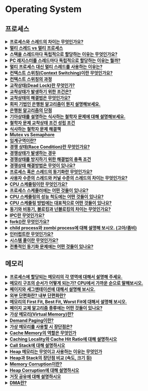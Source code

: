 # Operating System

<h2>프로세스</h2>

<details>
   <summary><span style="border-bottom:0.05em solid"><strong>프로세스와 스레드의 차이는 무엇인가요? </strong></span></summary>
<hr>
   <p>프로세스는 컴퓨터에서 실행중인 프로그램을 말하고 고유한 공간과 자원을 할당 받아 사용합니다.  반면 스레드는 프로세스 안에서 실행되는 여러 흐름의 단위로 프로세스 내의 자원을 공유하고 고유한 stack만을 각자 할당 받습니다. </p>

<hr>
</details>


<details>
   <summary><strong><span style="border-bottom:0.05em solid">멀티 스레드 vs 멀티 프로세스</span></strong></summary>
<hr>
   <p>멀티 스레드는 멀티 프로세스보다 적은 메모리 공간을 차지하고 Context Switching이 빠르다는 장점이 있지만, 오류로 인해 하나의 스레드가 종료되면 전체 스레드가 종료될 수 있다는 점과 동기화 문제를 가지고 있다. </p>
   <p>반면, 멀티 프로세싱 방식은 하나의 프로세스가 죽더라도 다른 프로세스에는 영향을 끼치지 않고 정상적으로 수행된다는 장점이 있지만, 멀티 스레드보다 많은 메모리 공간과 CPU 시간을 차지한다는 단점이 존재한다. 이 두 가지는 동시에 여러 작업을 수행한다는 점에서 같지만 적용해야 하는 시스템에 따라 적합/부적합이 구분된다. 따라서 대상 시스템의 특징에 따라 적합한 동작 방식을 선택하고 적용해야 한다</p>

<hr>
</details>


<details>
   <summary><strong><span style="border-bottom:0.05em solid">스택을 스레드마다 독립적으로 할당하는 이유는 무엇인가요?</span></strong></summary>
<hr>
   <p>스택은 함수 호출시 전달되는 인자, 복귀 주소값 및 함수 내에서 선언하는 변수 등을 저장하기 위해 사용되는 메모리 공간입니다. 스택 메모리 공간이 독립적이라는 것은 독립적인 함수 호출이 가능함을 의미하고 이는 독립적인 실행 흐름이 추가된다는 것이다. 따라서 스레드의 정의에 따라 독립적인 실행 흐름을 추가하기 위한 최소 조건으로 독립된 스택을 할당하는 것이다.</p>

<hr>
</details>


<details>
   <summary><strong><span style="border-bottom:0.05em solid">PC 레지스터를 스레드마다 독립적으로 할당하는 이유는 뭘까?</span></strong></summary>
<hr>
   <p>PC 값은 스레드가 명령어의 어디까지 수행했는지를 나타내게 된다. 스레드는 CPU를 할당받았다가 스케줄러에 의해 다시 선점당한다. 그렇기 때문에 명령어가 연속적으로 수행되지 못하고 어느 부분까지 수행했는지 기억할 필요가 있다. 따라서 PC 레지스터를 독립적으로 할당한다.</p>

<hr>
</details>


<details>
   <summary><strong><span style="border-bottom:0.05em solid">멀티 프로세스 대신 멀티 스레드를 사용하는 이유는?</span></strong></summary>
<hr>
   <figure/></a></figure>
   <ul>
      <li>프로그램을 여러 개 키는 것보다 하나의 프로그램 안에서 여러 작업을 해결하는 것이 더욱 효율적이기 때문이다.</li>
   </ul>
   <ul>
      <li><span style="border-bottom:0.05em solid">프로세스를 생성하여 자원을 할당하는 시스템 콜이 줄어들어 자원을 효율적으로 관리할 수 있다</span><strong>.</strong></li>
   </ul>
   <ul>
      <li><span style="border-bottom:0.05em solid">Context Switching시, 캐시 메모리를 비울 필요가 없기 때문에 비용이 적고 더 빠르다</span>.-&gt; 스레드는 Stack 영역만 초기화하면 되기 때문이다.</li>
   </ul>
   <ul>
      <li>스레드는 프로세스 내의 메모리를 공유하기 때문에 <span style="border-bottom:0.05em solid">데이터 전달이 간단하므로 IPC에 비해 비용이 적고 더 빠르다</span>. -&gt; 스레드는 프로세스의 Stack 영역을 제외한 모든 메모리를 공유하기 때문이다.</li>
   </ul>

<hr>
</details>


<details>
   <summary><strong><span style="border-bottom:0.05em solid">컨텍스트 스위칭(Context Switching)이란 무엇인가요?</span></strong></summary>
<hr>
   <p>여러 프로세스를 처리해야 하는 상황에서 현재 진행중인 Task(프로세스, 스레드)의 상태를 PCB에 저장하고 다음에 진행할 Task의 상태값을 읽어 적용하는 과정을 말한다.</p>

<hr>
</details>


<details>
   <summary><strong><span style="border-bottom:0.05em solid">컨텍스트 스위칭의 과정</span></strong></summary>
<hr>
   <ul>
      <li>Task의 대부분 정보는 Register에 저장되고 PCB로 관리된다.</li>
   </ul>
   <ul>
      <li>현재 실행하고 있는 Task의 PCB 정보를 저장한다.</li>
   </ul>
   <ul>
      <li>다음 실행할 Task의 PCB 정보를 읽어 Register에 적재하고 CPU가 이전에 진행했던 과정을 연속적으로 수행할 수 있다.</li>
   </ul>

<hr>
</details>


<details>
   <summary><strong><span style="border-bottom:0.05em solid">교착상태(Dead Lock)란 무엇인가?</span></strong></summary>
<hr>
   <p>교착 상태는 자원을 여러 곳에서 사용하려고 할 때 발생하는 문제이다.</p>
   <p>서로 원하는 자원이 상대방에게 할당되어 있어 두 프러세스가 무한정 wait 상태에 빠지게 되는 상황.</p>
   <figure/></a></figure>

<hr>
</details>


<details>
   <summary><strong><span style="border-bottom:0.05em solid">교착상태가 발생하기 위한 조건은?</span></strong></summary>
<hr>
   <p>4가지 중 하나라도 성립하지 않으면 데드락은 발생하지 않습니다.</p>
   <ol>
      <li><strong>상호 배제(Mutual exclusion) : </strong>자원은 한번에 한 프로세스만 사용할 수 있음</li>
   </ol>
   <ol>
      <li><strong>점유 대기(Hold and wait) : </strong>최소한 하나의 자원을 점유하고 있으면서 다른 프로세스에 할당되어 사용하고 있는 자원을 추가로 점유하기 위해 대기하는 프로세스가 존재해야 함</li>
   </ol>
   <ol>
      <li><strong>비선점(No preemption) : </strong>다른 프로세스에 할당된 자원은 사용이 끝날 때까지 강제로 빼앗을 수 없음</li>
   </ol>
   <ol>
      <li><strong>순환 대기(Circular wait) : </strong>프로세스의 집합에서 순환 형태로 자원을 대기하고 있어야 함</li>
   </ol>

<hr>
</details>


<details>
   <summary><span style="border-bottom:0.05em solid"><strong>교착상태의 해결법은 무엇인가요?</strong></span></summary>
<hr>
   <ol>
      <li>
         <strong>예방(prevention)</strong>
         <p>교착 상태 발생 조건 중 하나를 제거하면서 해결한다 (자원 낭비 엄청 심함)</p>
         <ul>
            <li>상호배제 부정 : 여러 프로세스가 공유 자원 사용</li>
         </ul>
         <ul>
            <li>점유대기 부정 : 프로세스 실행전 모든 자원을 할당</li>
         </ul>
         <ul>
            <li>비선점 부정 : 자원 점유 중인 프로세스가 다른 자원을 요구할 때 가진 자원 반납</li>
         </ul>
         <ul>
            <li>순환대기 부정 : 자원에 고유번호 할당 후 순서대로 자원 요구</li>
         </ul>
      </li>
   </ol>
   <ol>
      <li>
         <strong>회피(avoidance) - </strong>교착 상태 발생 시 피해나가는 방법
         <p>은행원 알고리즘(Banker&#x27;s Algorithm)
         <div class="indented">
            <p>은행에서 모든 고객의 요구가 충족되도록 현금을 할당하는데서 유래함</p>
            <p>프로세스가 자원을 요구할 때, 시스템은 자원을 할당한 후에도 안정 상태로 남아있으면 자원할당, 아니면 할당을 거부하고 다른 프로세스 들이 자원을 해지할때까지 대기하는 방법</p>
         </div>
         </p>
      </li>
   </ol>
   <ol>
      <li>
         <strong>탐지(Detection) &amp; 회복</strong>
         <p>은행원 알고리즘과 유사한 방식 vs 자원 할당 그래프를 통해 교착 상태를 탐지함</p>
         <p>자원 요청 시, 탐지 알고리즘을 실행시켜 그에 대한 오버헤드 발생함</p>
      </li>
   </ol>
   <ol>
      <li>
         <strong>회복(Recovery) - </strong>교착 상태 일으킨 프로세스를 종료하거나, 할당된 자원을 해제시켜 회복시키는 방법
         <p><strong>프로세스 종료 방법</strong></p>
         <ul>
            <li>교착 상태의 프로세스를 모두 중지</li>
         </ul>
         <ul>
            <li>교착 상태가 제거될 때까지 하나씩 프로세스 중지</li>
         </ul>
         <p><strong>자원 선점 방법</strong></p>
         <ul>
            <li>교착 상태의 프로세스가 점유하고 있는 자원을 선점해 다른 프로세스에게 할당 (해당 프로세스 일시정지 시킴)</li>
         </ul>
         <ul>
            <li>우선 순위가 낮은 프로세스나 수행 횟수 적은 프로세스 위주로 프로세스 자원 선점</li>
         </ul>
      </li>
   </ol>
   <ol>
      <li><strong>무시</strong></li>
   </ol>

<hr>
</details>


<details>
   <summary><span style="border-bottom:0.05em solid"><strong>회피 기법인 은행원 알고리즘이 뭔지 설명해보세요.</strong></span></summary>
<hr>
   <p>은행원 알고리즘은 은행에서 현금을 할당하는 것에서 유래한 알고리즘입니다.</p>
   <p>프로세스가 자원을 요구할때 자원을 할당한 후에도 안정 상태이면 자원을 할당하고, 그렇지 않으면 다른 자원이 해제될때까지 대기했다가 자원을 할당합니다.</p>

<hr>
</details>


<details>
   <summary><span style="border-bottom:0.05em solid"><strong>은행원 알고리즘의 단점</strong></span></summary>
<hr>
   <ul>
      <li>할당할 수 있는 자원수가 일정 해야함</li>
   </ul>
   <ul>
      <li>항상 불안전 상태를 방지해야 하므로 <strong>자원 이용도가 낮다</strong></li>
   </ul>
   <ul>
      <li><strong>최대 자원 요구량</strong>을 미리 알아야 한다.</li>
   </ul>
   <ul>
      <li>프로세스들은 유한한 시간 안에 자원을 반납해야 한다.</li>
   </ul>

<hr>
</details>


<details>
   <summary><span style="border-bottom:0.05em solid"><strong>기아상태를 설명하는 식사하는 철학자 문제에 대해 설명해보세요.</strong></span></summary>
<hr>
   <ol>
      <li>일정 시간 생각을 한다.</li>
   </ol>
   <ol>
      <li>왼쪽 포크가 사용 가능해질 때까지 대기한다. 만약 사용 가능하다면 집어든다.</li>
   </ol>
   <ol>
      <li>오른쪽 포크가 사용 가능해질 때까지 대기한다. 만약 사용 가능하다면 집어든다.</li>
   </ol>
   <ol>
      <li>양쪽의 포크를 잡으면 일정 시간만큼 식사를 한다.</li>
   </ol>
   <ol>
      <li>오른쪽 포크를 내려놓는다.</li>
   </ol>
   <ol>
      <li>왼쪽 포크를 내려놓는다.</li>
   </ol>
   <ol>
      <li>다시 1번으로 돌아간다.</li>
   </ol>

<hr>
</details>


<details>
   <summary><span style="border-bottom:0.05em solid"><strong>철학자 문제 교착상태 조건 성립 조건</strong></span></summary>
<hr>
   <p><strong>상호 배제 -&gt; </strong>젓가락은 한 번에 한 철학자만 사용할 수 있습니다.</p>
   <p><strong>점유와 대기 -&gt;</strong> 왼쪽 젓가락을 점유하면서 오른쪽 젓가락을 대기합니다.</p>
   <p><strong>비선점 -&gt; </strong>이미 누군가가 집어 든 젓가락을 강제로 뺏을 수 없습니다.</p>
   <p><strong>환형 대기 -&gt; </strong>모든 철학자들이 오른쪽에 앉은 철학자가 젓가락을 놓기를 기다립니다.</p>

<hr>
</details>


<details>
   <summary><span style="border-bottom:0.05em solid"><strong>식사하는 철학자 문제 해결책</strong></span></summary>
<hr>
   <ol>
      <li>모두 젓가락을 내려두고 랜덤시간동안 기다린 다음 식사 (기아현상이 발생할 수 있는 가능성이 남아 있음)</li>
   </ol>
   <ol>
      <li>
         뮤텍스 - <mark class="highlight-gray">(화장실이 하나밖에 없는 식당)</mark>
         <p>공유된 자원의 데이터를 여러 쓰레드가 접근하는 것을 막는 것</p>
         <p>식사할 수 있는 상황을 하나의 key로 관리</p>
         <p>오직 하나의 쓰레드만이 동일한 시점에 뮤텍스를 얻어 임계 영역(Critical Section)에 들어올 수 있다. 그리고 오직 이 쓰레드만이 임계 영역에서 나갈 때 뮤텍스를 해제할 수 있다.</p>
         <p>Critical Section을 가진 쓰레드들의 Running tme이 서로 겹치지 않게 각각 단독으로 실행되게 하는 기술</p>
      </li>
   </ol>
   <ol>
      <li>
         세마포어 -<mark class="highlight-gray"> (화장실이 여러개인 식당)</mark>
         <p>공유된 자원의 데이터를 여러 프로세스가 접근하는 것을 막는 것</p>
         <p>Signaling mechanism. 현재 공유자원에 접근할 수 있는 쓰레드, 프로세스의 수를 나타내는 값을 두어 상호배제를 달성하는 기법</p>
         <p>락을 걸지 않은 쓰레드도 Signal을 보내 락을 해제할 수 있다는</p>
      </li>
   </ol>

<hr>
</details>


<details>
   <summary><span style="border-bottom:0.05em solid"><strong>Mutex vs Semaphore</strong></span></summary>
<hr>
   <p>세마포어와 뮤텍스는 동기화 문제를 해결하기 위한 방법입니다. 여러 프로세스가 공유자원에 접근할때, 한 프로세스가 크리티컬 섹션에서 수행중이라면 다른 프로세스는 자신의 크리티컬 섹션에 들어가지 못하게 해야합니다.</p>
   <p><strong>세마포어</strong>에는 P연산과 V연산이 있습니다. P연산은 자원을 할당하는 연산이고 V연산은 자원을 해제하는 연산입니다. 크리티컬 섹션에 들어가기 전 세마포어를 통해 자원에 접근가능한지 확인을 하며 동기화문제를 해결합니다. 공유 자원에 프로세스들이 최대 허용치만큼 접근할 수 있음</p>
   <p><strong>뮤텍스</strong>는 이진 세마포어의 일종으로 자원에 lock을 걸면서 동기화 문제를 해결합니다. <strong>상호 배제</strong> 개념을 이용하며 크리티컬 섹션을 가진 스레드들이 각각 단독으로 실행되게 하는 기술입니다.</p>

<hr>
</details>


<details>
   <summary><span style="border-bottom:0.05em solid"><strong>임계구역이란?</strong></span></summary>
<hr>
   <p>여러 프로세스가 데이터를 공유하며 수행될 때, 각 프로세스에서 공유 데이터를 접근하는 프로그램 코드 부분</p>

<hr>
</details>


<details>
   <summary><span style="border-bottom:0.05em solid"><strong>경쟁 상태(Race Condition)란 무엇인가요?</strong></span></summary>
<hr>
   <p>두 개 이상의 프로세스가 공통 자원을 병행적으로(concurrently) 읽거나 쓰는 동작을 할 때, 공용 데이터에 대한 접근이 어떤 순서에 따라 이루어졌는지에 따라 그 실행 결과가 같지 않고 달라지는 상황</p>

<hr>
</details>


<details>
   <summary><span style="border-bottom:0.05em solid"><strong>경쟁상태가 발생하는 경우</strong></span></summary>
<hr>
   <ol>
      <li>
         <strong>커널 작업을 수행하는 중에 인터럽트 발생</strong>
         <ul>
            <li>문제점 : 커널모드에서 데이터를 로드하여 작업을 수행하다가 인터럽트가 발생하여 같은 데이터를 조작하는 경우</li>
         </ul>
         <ul>
            <li>해결법 : 커널모드에서 작업을 수행하는 동안, 인터럽트를 disable 시켜 CPU 제어권을 가져가지 못하도록 한다.</li>
         </ul>
      </li>
   </ol>
   <ol>
      <li>
         <strong>프로세스가 &#x27;System Call&#x27;을 하여 커널 모드로 진입하여 작업을 수행하는 도중 문맥 교환이 발생할 때</strong>
         <ul>
            <li>문제점 : 프로세스1이 커널모드에서 데이터를 조작하는 도중, 시간이 초과되어 CPU 제어권이 프로세스2로 넘어가 같은 데이터를 조작하는 경우 ( 프로세스2가 작업에 반영되지 않음 )</li>
         </ul>
         <ul>
            <li>해결법 : 프로세스가 커널모드에서 작업을 하는 경우 시간이 초과되어도 CPU 제어권이 다른 프로세스에게 넘어가지 않도록 함</li>
         </ul>
      </li>
   </ol>
   <ol>
      <li>
         <strong>멀티 프로세서 환경에서 공유 메모리 내의 커널 데이터에 접근할 때</strong>
         <ul>
            <li>문제점 : 멀티 프로세서 환경에서 2개의 CPU가 동시에 커널 내부의 공유 데이터에 접근하여 조작하는 경우</li>
         </ul>
         <ul>
            <li>해결법 : 커널 내부에 있는 각 공유 데이터에 접근할 때마다, 그 데이터에 대한 lock/unlock을 하는 방법</li>
         </ul>
      </li>
   </ol>

<hr>
</details>


<details>
   <summary><span style="border-bottom:0.05em solid"><strong>경쟁상태를 방지하기 위한 해결법의 충족 조건</strong></span></summary>
<hr>
   <ul>
      <li>
         Mutual Exclusion (상호 배제)
         <ul>
            <li>어떤 프로세스 가 임계 영역을 수행 중이면 다른 모든 프로세스들은 그 임계 영역에 들어가면 안된다.</li>
         </ul>
      </li>
   </ul>
   <ul>
      <li>
         Progress
         <ul>
            <li>아무도 임계 영역에 있지 않은 상태에서 임계 영역에 들어가려는 프로세스가 있으면 들어가게 해주어야 한다. ( livelock 방지 )</li>
         </ul>
      </li>
   </ul>
   <ul>
      <li>
         Bounded Waiting
         <ul>
            <li>프로세스가 임계 영역에 들어가려고 요청한 후부터 다른 프로세스들이 임계 영역에 들어가는 횟수에 한계가 있어야 한다 ( starvation 방지 )</li>
         </ul>
      </li>
   </ul>

<hr>
</details>


<details>
   <summary><span style="border-bottom:0.05em solid"><strong>경쟁상태 해결방법은 무엇이 있나요?</strong></span></summary>
<hr>
   <ol>
      <li>상호배제</li>
   </ol>
   <ol>
      <li>
         동기화
         <ul>
            <li>세마포어</li>
         </ul>
         <ul>
            <li>모니터</li>
         </ul>
         <ul>
            <li>락</li>
         </ul>
      </li>
   </ol>

<hr>
</details>


<details>
   <summary><span style="border-bottom:0.05em solid"><strong>프로세스 혹은 스레드의 동기화란 무엇인가요?</strong></span></summary>
<hr>
   <p>동기화란 병렬적으로 수행되는 작업들에 대해 자원 접근 순서를 정해 서로가 알고있는 정보가 일치하도록 하는 것</p>

<hr>
</details>


<details>
   <summary><strong><span style="border-bottom:0.05em solid">사용자 수준의 스레드와 커널 수준의 스레드의 차이는 무엇인가요?</span></strong></summary>
<hr>
   <p><strong>커널 수준 스레드</strong></p>
   <ul>
      <li>스레드를 생성하고 스케줄링하는 주체가 커널</li>
   </ul>
   <ul>
      <li>장점 : 커널이 직접 제공해주므로 안정성과 다양한 기능 제공</li>
   </ul>
   <ul>
      <li>단점 : 유저 모드에서 커널 모드로의 전환이 빈번함</li>
   </ul>
   <p><strong>사용자 수준 스레드</strong></p>
   <ul>
      <li>스레드 기능을 제공하는 라이브러리를 이용하므로 커널에 의존하지 않음</li>
   </ul>
   <ul>
      <li>장점 : 커널이 스레드를 모르기때문에 모드 간의 전환이 없고 성능 이득 발생</li>
   </ul>
   <ul>
      <li>단점 : 하나의 스레드가 커널에 블로킹되면 프로세스 전체가 블로킹됨</li>
   </ul>

<hr>
</details>


<details>
   <summary><span style="border-bottom:0.05em solid"><strong>CPU 스케줄링이란 무엇인가요?</strong></span></summary>
<hr>
   <p>CPU 스케줄링이란 CPU를 배정하는 것을 말한다.</p>
   <ul>
      <li>오버헤드, 기아현상, 소요시간, 반환시간, 대기시간 낮추기</li>
   </ul>
   <ul>
      <li>처리량, 사용률, 응답 시간 높이기</li>
   </ul>
   <ul>
      <li>선점 스케줄링 : OS가 CPU의 사용권을 빼앗을 수 있음</li>
   </ul>
   <ul>
      <li>비선점 스케줄링 : CPU를 빼앗을 수 없음</li>
   </ul>

<hr>
</details>


<details>
   <summary><strong><span style="border-bottom:0.05em solid">프로세스 스케줄러에는 어떤 것들이 있나요?</span></strong></summary>
<hr>
   <ul>
      <li>장기 스케줄러 : 어떤 프로세스를 ready queue에 보낼지, 시분할 시스템에서는 잘 안둠</li>
   </ul>
   <ul>
      <li>단기 스케줄러 : 어떤 프로세스를 실행시킬지</li>
   </ul>
   <ul>
      <li>중기 스케줄러 : 메모리에 공간이 부족한 경우 어떤 프로세스를 swap out할지</li>
   </ul>

<hr>
</details>


<details>
   <summary><span style="border-bottom:0.05em solid"><strong>CPU 스케줄링의 성능 척도에는 어떤 것들이 있나요?</strong></span></summary>
<hr>
   <ul>
      <li>CPU Utilization(이용률) : 전체 시간 중 CPU가 놀지 않고 일한 시간, 이용률이 높을수록 좋음</li>
   </ul>
   <ul>
      <li>Throughput(처리량) : 단위 시간당 처리량, CPU가 얼마나 많은 일을 했는가, 높을수록 좋음</li>
   </ul>
   <ul>
      <li>Turnaround Time(소요시간, 반환시간) : CPU 사용한 시간 + 기다린 시간, 짧을수록 좋음</li>
   </ul>
   <ul>
      <li>Waiting Time(대기시간) : 프로세스가 Ready Queue에서 기다린 전체 시간의 합, 짧을수록 좋음</li>
   </ul>
   <ul>
      <li>Response Time(응답시간) : 프로세스가 Ready Queue에 들어가서 최초로 CPU 얻기까지의 시간, 짧을수록 좋음</li>
   </ul>

<hr>
</details>


<details>
   <summary><span style="border-bottom:0.05em solid"><strong>CPU 스케줄링 방법에는 대표적으로 어떤 것들이 있나요?</strong></span></summary>
<hr>
   <p><strong>선점 스케줄링</strong></p>
   <ul>
      <li>우선순위 스케줄링 : 우선순위가 높은 순서대로 처리</li>
   </ul>
   <ul>
      <li>Round Robin : 동일한 시간의 time quantum만큼 할당</li>
   </ul>
   <ul>
      <li>Multilevel Queue : 작업을 여러 종류의 큐로 나누어 큐마다 다른 time quantum 할당</li>
   </ul>
   <ul>
      <li>Multilevel-feedback Queue : Multilevel에서 time quantum을 채우면 다음 level로 내려감</li>
   </ul>
   <p><strong>비선점 스케줄링</strong></p>
   <ul>
      <li>FCFS : 큐에 도착한 순서대로 CPU 할당</li>
   </ul>
   <ul>
      <li>SJF : 수행시간이 짧은 것 부터 CPU 할당</li>
   </ul>

<hr>
</details>


<details>
   <summary><span style="border-bottom:0.05em solid"><strong>동기와 비동기, 블로킹과 넌블로킹의 차이는 무엇인가요?</strong></span></summary>
<hr>
   <p>동기/비동기 - 작업 주체 여러개</p>
   <p>블로킹/논블로킹 - 작업이 여러개</p>
   <p></p>
   <p>동기 : 시작과 종료를 동시에 하거나, 하나가 끝나면 다른 하나가 시작하는 경우</p>
   <p>비동기 : 별도의 시작/종료를 가짐</p>
   <p>블로킹 : 작업을 하다가 다른 작업이 완료될때까지 기다렸다가 다시 수행</p>
   <p>넌블로킹 : 다른 작업과 관련없이 자기 작업 계속함</p>

<hr>
</details>


<details>
   <summary><span style="border-bottom:0.05em solid"><strong>IPC란 무엇인가요?</strong></span></summary>
<hr>
   <p>IPC는 Inter-Process Communication의 약자로 프로세스간 통신을 의미합니다. 프로세스는 커널이 제공하는 IPC 설비를 이용해 프로세스간 통신을 할 수 있습니다. </p>
   <p>IPC설비의 종류는 여섯 가지가 있습니다. </p>
   <p>첫번째는, PIPE (익명 파이프) 입니다. PIPE는 두 프로세스간 파이프를 연결해서 통신을 하는 방식입니다. 여기서 한 프로세스는 쓰기만 가능하고 다른 프로세스는 읽기만 가능하다는 특징이 있습니다. 한쪽 방향으로만 통신이 가능하기 때문에 반이중 통신이라고 부르기도 합니다. PIPE는 간단하게 사용할 수 있다는 장점이 있습니다.</p>
   <p>두번째는, Named PIPE (FIFO) 입니다. PIPE는 통신하는 프로세스가 명확할 경우 사용하는 반면, Named PIPE는 전혀 모르는 사이의 프로세스들의 통신에 사용합니다. 익명 PIPE는 부모가 동일한 프로세스들 사이에서만 통신이 가능하지만 Named PIPE는 부모 프로세스에 상관없이 프로세스들 사이의 통신을 할 수 있다는 점이 특징입니다. 이는 프로세스 통신을 위해 mkfifo함수를 이용해 파일을 생성하기 때문에 가능합니다. 하지만, 익명 PIPE와 동일하게 동시에 읽기/쓰기가 불가능 합니다. 이는 두개의 파일을 읽기전용, 쓰기전용으로 만들어서 해결할 수 있습니다. 전이중 통신을 위해서는 두 개의 fifo 파일을 만들어서 사용해야 합니다.</p>
   <p>세번째는, 메세지 큐 입니다. 메세지 큐는 선입선출의 형태로 통신이 이루어지는 점에서 Named PIPE와 동일합니다. 차이점은 Named PIPE가 데이터의 흐름이라면 메세지 큐는 메모리 공간이라는 점입니다. 이는 여러개의 프로세스가 메세지 큐의 데이터에 접근할 수 있음을 의미합니다.</p>
   <p>네번째는, 공유메모리 입니다. 앞서 PIPE, Named PIPE, 메세지 큐가 통신을 이용해 데이터를 주고받는다면, 공유메모리는 프로세스간 메모리 영역을 공유해서 사용할 수 있도록 지원합니다. 프로세스가 공유 메모리 할당을 커널에 요청하면 커널은 해당 프로세스에 메모리 공간을 할당해줍니다. 이후 어떤 프로세스건 해당 메모리영역에 접근할 수 있습니다. 공유 메모리는 곧바로 메모리에 접근할 수 있기 때문에 IPC 방식 중 속도가 제일 빠릅니다.</p>
   <p>다섯번째는, 메모리 맵 입니다. 메모리 맵은 공유 메모리와 메모리를 공유한다는 점은 동일합니다. 하지만, 현재 열려져 있는 파일을 공유하는 점에서 차이가 있습니다. 열린 파일이 메모리에 올라가있으면 다른 프로세스가 해당 파일을 사용할 때 또다시 파일을 열지않고 공유한 상태로 사용하는 것이 더 효율적입니다.</p>
   <p>여섯번째는, 소켓입니다. 소켓은 소켓을 만들어 통신하는 방법입니다. 소켓 통신은 데이터 교환을 위해 양쪽 PC에서 각각 임의의 포트를 정하고 해당 포트 간의 대화를 통해 데이터를 주고받는 방식입니다. 이 때 각각 PC의 프로세스는 임의의 PORT를 맡아 데이터를 송수신 합니다.</p>

<hr>
</details>


<details>
   <summary><span style="border-bottom:0.05em solid"><strong>fork()란 무엇인가요?</strong></span></summary>
<hr>

<hr>
</details>


<details>
   <summary><span style="border-bottom:0.05em solid"><strong>child process와 zombi process에 대해 설명해 보시오. (고아/좀비)</strong></span></summary>
<hr>
   <p>자식 프로세스 : fork로 자식프로세스를 만든 상태. 부모의 데이터,힙,스택, PCB 복사</p>
   <p>좀비 프로세스 : 프로세스가 종료됐는데 메모리상에 정보가 남아있는 상태, 부모가 wait로 보고받지 못함</p>
   <p>고아 프로세스 : 부모 프로세스가 먼저 종료돼서 부모 프로세스를 잃은 프로세스, init이 자식프로세스 회수함</p>

<hr>
</details>


<details>
   <summary><span style="border-bottom:0.05em solid"><strong>인터럽트란 무엇인가요?</strong></span></summary>
<hr>
   <p>인터럽트란 프로세스 실행 중에 예외상황이 발생하여 처리가 필요한 경우 CPU에게 알려 처리할 수 있도록 하는 것을 말합니다. </p>
   <p>폴링은 대상을 주기적으로 감시하여 상황이 발생하면 해당 루틴을 처리합니다.</p>
   <p>인터럽트란 CPU가 프로그램을 실행하고 있는 도중에 입출력 요청 또는 예외상황을 처리해야 하면 실행하던 프로그램을 멈추고 CPU가 해당 작업을 처리하도록 하는 것을 말합니다. 인터럽트는 하드웨어 인터럽트와 소프트웨어 인터럽트로 구성되어 있습니다. 하드웨어 인터럽트는 하드웨어 기기가 인터럽트를 요청하는 것이고 소프트웨어 인터럽트는 예외처리, 시스템 콜이 발생하는 상황에서 실행됩니다.</p>

<hr>
</details>


<details>
   <summary><span style="border-bottom:0.05em solid"><strong>시스템 콜이란 무엇인가요?</strong></span></summary>
<hr>
   <p>시스템 콜은 사용자나 응용 프로그램이 커널에서 제공하는 기능을 사용하기 위한 인터페이스 입니다. 운영체제는 커널이 제공하는 서비스를 시스템콜을 이용해 제한함으로써 컴퓨터 자원을 보호합니다.</p>
   <p>예시로는 프로세스 생성/종료나 I/O작업 등이 있습니다. (fork, exec, exit, wait)</p>

<hr>
</details>


<details>
   <summary><span style="border-bottom:0.05em solid"><strong>전통적인 동기화 문제에는 어떤 것들이 있나요?</strong></span></summary>
<hr>
   <p><strong>1. Bounded- Buffer Problem</strong></p>
   <p><strong>2. Readers and Writers Problem</strong></p>
   <p><strong>3. Dining Philosophers Problem</strong></p>

<hr>
</details>

<p></p>
<p></p>
<h2>메모리</h2>

<details>
   <summary><span style="border-bottom:0.05em solid"><strong>프로세스에 할당되는 메모리의 각 영역에 대해서 설명해 주세요.</strong></span></summary>
<hr>
   <ul>
      <li>코드 : 실행할 명령어 저장</li>
   </ul>
   <ul>
      <li>데이터 : 프로그램에 필요한 전역변수나 정적변수 저장</li>
   </ul>
   <ul>
      <li>스택 : 함수 호출에 필요한 스택 프레임 저장</li>
   </ul>
   <ul>
      <li>힙 : 사용자가 관리하는 공간으로 메모리가 동적으로 할당되고 해제됨, JAVA에서는 GC가 메모리를 알아서 해제해줌</li>
   </ul>
   <figure/></a></figure>

<hr>
</details>


<details>
   <summary><span style="border-bottom:0.05em solid"><strong>메모리 구조의 순서가 어떻게 되는가? CPU에서 가까운 순으로 말해보시오.</strong></span></summary>
<hr>
   <p>레지스터, 캐시, 주기억장치, 보조기억장치 순서입니다.</p>
   <p>CPU는 프로그램 실행 시 먼저 레지스터에 필요한 데이터가 있는지 확인합니다.</p>
   <p>레지스터에 필요한 데이터가 존재하지 않는다면 캐시를, 캐시에도 없다면 주기억장치를, 주기억장치에도 없다면 보조기억장치를 확인하며 필요한 데이터를 적재합니다.</p>
   <p>https://popcorntree.tistory.com/68</a></p>
   <figure/></a></figure>
   <ul>
      <li><strong>레지스터</strong> : CPU 내에 존재하는 메모리로 빠르고 작다.</li>
   </ul>
   <ul>
      <li><strong>캐시</strong> : CPU와 주기억장치 사이에서 중간 저장소 역할을 함. Locality 특성 이용</li>
   </ul>
   <ul>
      <li><strong>주기억장치</strong> : 현재 수행되는 프로그램과 데이터 저장</li>
   </ul>
   <ul>
      <li><strong>보조기억장치</strong> : 용량이 크나 느리다.</li>
   </ul>

<hr>
</details>


<details>
   <summary><span style="border-bottom:0.05em solid"><strong>페이지와 세그멘테이션에 대해서 설명해 보시오.</strong></span></summary>
<hr>
   <p>메모리를 관리 기법 중 불연속 메모리 관리 기법입니다.
      페이징은 외부단편화와 압축 작업을 해결하기 위한 방법으로, 페이지라는 고정 크기로 logical memory를 분리하고, 페이지와 같은 크기의 프레임으로 physical memory를 분리합니다. 페이징을 사용하면 외부 단편화를 해결한다는 장점이 있지만 내부단편화는 여전히 존재합니다.
   </p>
   <p>세그멘테이션은 페이징과는 달리 서로 다른 크기의 논리적 단위인 세그먼트로 메모리를 분리합니다. 세그멘테이션을 사용하면 세그먼트들이 메모리에 할당되고 해제되는 과정에서 외부단편화가 발생합니다. 하지만 세그먼트는 메모리를 의미 단위로 나누기 때문에 보호와 공유에서 효율적입니다.</p>
   <p><strong>메모리 관리 기법</strong></p>
   <ul>
      <li>연속 메모리 관리 : 고정 분할(내부단편화), 동적 분할(외부단편화)</li>
   </ul>
   <ul>
      <li>불연속 메모리 관리 : 페이징, 세그멘테이션</li>
   </ul>

<hr>
</details>


<details>
   <summary><span style="border-bottom:0.05em solid"><strong>외부 단편화란? 내부 단편화란?</strong></span></summary>
<hr>
   <p><strong>내부 단편화</strong>란 프로세스가 사용하는 메모리 공간 중 남는 부분이 발생하는 현상입니다.</p>
   <p><strong>외부 단편화</strong>란 physical memory 사이에 사용하지 못하는 공간이 생기는 현상을 말합니다.</p>

<hr>
</details>


<details>
   <summary><span style="border-bottom:0.05em solid"><strong>메모리의 First Fit, Best Fit, Worst Fit에 대해서 설명해 보시오.</strong></span></summary>
<hr>
   <ol>
      <li>First fit : 메모리의 처음부터 검사해서 크기가 충분한 첫번째 메모리에 할당</li>
   </ol>
   <ol>
      <li>Next fit : 마지막으로 참조한 메모리 공간에서부터 탐색을 시작해 공간을 찾음</li>
   </ol>
   <ol>
      <li>Best fit : 모든 메모리 공간을 검사해서 내부 단편화를 최소화하는 공간에 할당</li>
   </ol>

<hr>
</details>


<details>
   <summary><span style="border-bottom:0.05em solid"><strong>페이지 교체 알고리즘 종류에는 어떤 것들이 있나요?</strong></span></summary>
<hr>
   <p>OPT : 최적 교체. 앞으로 가장 오랫동안 사용하지 않을 페이지 교체 (실현 가능성 희박)</p>
   <p>FIFO : 메모리가 할당된 순서대로 페이지를 교체</p>
   <p>LRU : 최근에 가장 오랫동안 사용하지 않은 페이지를 교체</p>
   <p>LFU : 사용 빈도가 가장 적은 페이지를 교체</p>
   <p>NUR : 최근에 사용하지 않은 페이지를 교체</p>

<hr>
</details>


<details>
   <summary><span style="border-bottom:0.05em solid"><strong>가상 메모리(Virtual Memory)란?</strong></span></summary>
<hr>
   <p>메모리에 로드된, 실행중인 프로세스가 메모리가 아닌 가상의 공간을 참조해 마치 커다란 물리 메모리를 갖는 것처럼 사용할 수 있게 해주는 기법</p>
   <p>프로그램에 실제 메모리 주소가 아닌 가상 메모리 주소를 할당하는 방법</p>

<hr>
</details>


<details>
   <summary><span style="border-bottom:0.05em solid"><strong>Demand Paging이란?</strong></span></summary>
<hr>
   <p>현재 필요한 부분만 메모리에 적재하는 것</p>
   <p>페이지가 올라와있는지 구별시에는 유효-무효 비트를 사용함</p>

<hr>
</details>


<details>
   <summary><span style="border-bottom:0.05em solid"><strong>가상 메모리를 사용할 시 장단점은?</strong></span></summary>
<hr>

<hr>
</details>


<details>
   <summary><span style="border-bottom:0.05em solid"><strong>Cache Memory의 역할은 무엇인가</strong></span></summary>
<hr>
   <p>캐시 메모리는 CPU와 메모리 사이의 속도 차이를 완화하기 위한 역할을 합니다. 캐시는 메모리의 데이터를 미리 가져와 저장해두는 임시 장소로 앞으로 사용될 것으로 예상되는 데이터를 미리 저장해 놓습니다. </p>

<hr>
</details>


<details>
   <summary><span style="border-bottom:0.05em solid"><strong>Caching Locality와 Cache Hit Ratio에 대해 설명하시오</strong></span></summary>
<hr>
   <p><strong>캐시 적중률</strong>은 CPU가 사용할 데이터를 캐시에서 탐색 했을 때, 원하는 데이터가 캐시에 존재할 확률을 의미합니다. </p>
   <p><strong>캐시 적중률</strong>을 높이기 위해서는 캐시 메모리의 크기를 늘리는 방법과 앞으로 많이 사용될 데이터를 캐시에 저장하는 방법이 있습니다. </p>
   <p>앞으로 많이 사용될 데이터를 저장하기 위해서는 <strong>캐시 지역성</strong>을 이용할 수 있습니다. 캐시 지역성은 현재 사용하고 있는 메모리 위치에서 가까운 데이터를 사용할 확률이 높다는 개념입니다. 따라서, 현재 접근하고 있는 메모리 근처의 값들을 캐시에 저장해놓는다면 캐시 적중률을 높일 수 있습니다.</p>

<hr>
</details>


<details>
   <summary><span style="border-bottom:0.05em solid"><strong>Call Stack에 대해 설명하시오</strong></span></summary>
<hr>
   <p>컴퓨터 프로그램에서 현재 실행 중인 서브루틴에 관한 정보를 저장하는 스택 자료구조</p>

<hr>
</details>


<details>
   <summary><span style="border-bottom:0.05em solid"><strong>Heap 메모리는 무엇이고 사용하는 이유는 무엇인가</strong></span></summary>
<hr>
   <p> 힙 heap 영역은 사용자가 직접관리해야만 하는 동적 메모리영역이다 힙영역은 메모리 공간이 동적으로 할당,해제된다 힙 영역은 메모리의 낮은주소부터 할당된다</p>
<hr>
</details>


<details>
   <summary><span style="border-bottom:0.05em solid"><strong>Heap과 Stack의 장단점 비교 (속도, 크기 등)</strong></span></summary>
<hr>
   <p><strong>스택</strong> : 빠르다, 스택 크기 제한</p>
   <p><strong>힙</strong> : 메모리 크기 제한 없음, 메모리를 직접 관리해야함, 상대적으로 느림</p>

<hr>
</details>


<details>
   <summary><span style="border-bottom:0.05em solid"><strong>Memory Corruption이란?</strong></span></summary>
<hr>
   <p>버그로 인한 메모리 오염, 예상되지 않은 메모리 값 변경 등에 의해 일어남</p>

<hr>
</details>


<details>
   <summary><span style="border-bottom:0.05em solid"><strong>Heap Corruption에 대해 설명하시오</strong></span></summary>
<hr>

<hr>
</details>


<details>
   <summary><span style="border-bottom:0.05em solid"><strong>거짓 공유에 대해 설명하시오</strong></span></summary>
<hr>

<hr>
</details>


<details>
   <summary><span style="border-bottom:0.05em solid"><strong>DMA란?</strong></span></summary>
<hr>
   <p>CPU를 대신하여 I/O장치와 Memory사이의 데이터전송을 담당하는 장치</p>
   <p>주변장치(하드디스크, 그래픽카드)들이 메모리에 직접 접근하여 읽거나 쓰도록 하는 기능</p>
   <p>CPU의 개입 없이 I/O장치와 기억장치 사이의 데이터를 전송할수있음</p>
   <p>인터럽트 발생 횟수 최소화하여 성능 높임</p>

<hr>
</details>
